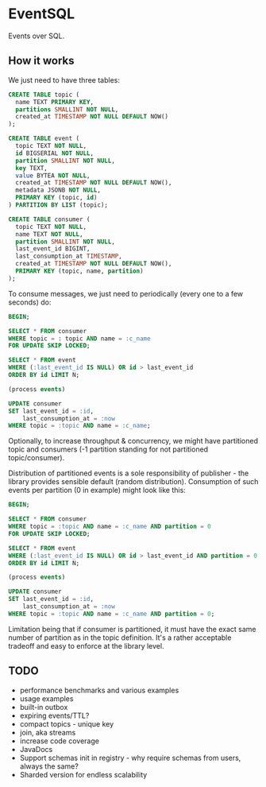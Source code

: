 # EventSQL

Events over SQL.

## How it works

We just need to have three tables:
```sql
CREATE TABLE topic (
  name TEXT PRIMARY KEY,
  partitions SMALLINT NOT NULL,
  created_at TIMESTAMP NOT NULL DEFAULT NOW()
);

CREATE TABLE event (
  topic TEXT NOT NULL,
  id BIGSERIAL NOT NULL,
  partition SMALLINT NOT NULL,
  key TEXT,
  value BYTEA NOT NULL,
  created_at TIMESTAMP NOT NULL DEFAULT NOW(),
  metadata JSONB NOT NULL,
  PRIMARY KEY (topic, id)
) PARTITION BY LIST (topic);

CREATE TABLE consumer (
  topic TEXT NOT NULL,
  name TEXT NOT NULL,
  partition SMALLINT NOT NULL,
  last_event_id BIGINT,
  last_consumption_at TIMESTAMP,
  created_at TIMESTAMP NOT NULL DEFAULT NOW(),
  PRIMARY KEY (topic, name, partition)
);
```

To consume messages, we just need to periodically (every one to a few seconds) do:
```sql
BEGIN;

SELECT * FROM consumer 
WHERE topic = : topic AND name = :c_name 
FOR UPDATE SKIP LOCKED;

SELECT * FROM event
WHERE (:last_event_id IS NULL) OR id > last_event_id
ORDER BY id LIMIT N;

(process events)

UPDATE consumer 
SET last_event_id = :id,
    last_consumption_at = :now 
WHERE topic = :topic AND name = :c_name;
```

Optionally, to increase throughput & concurrency, we might have partitioned topic and consumers (-1 partition standing for not partitioned topic/consumer).

Distribution of partitioned events is a sole responsibility of publisher - the library provides sensible default (random distribution).
Consumption of such events per partition (0 in example) might look like this:
```sql
BEGIN;

SELECT * FROM consumer 
WHERE topic = :topic AND name = :c_name AND partition = 0 
FOR UPDATE SKIP LOCKED;

SELECT * FROM event
WHERE (:last_event_id IS NULL) OR id > last_event_id AND partition = 0
ORDER BY id LIMIT N;

(process events)

UPDATE consumer 
SET last_event_id = :id,
    last_consumption_at = :now
WHERE topic = :topic AND name = :c_name AND partition = 0;
```

Limitation being that if consumer is partitioned, it must have the exact same number of partition as in the topic
definition.
It's a rather acceptable tradeoff and easy to enforce at the library level.

## TODO

* performance benchmarks and various examples
* usage examples
* built-in outbox
* expiring events/TTL?
* compact topics - unique key
* join, aka streams
* increase code coverage
* JavaDocs
* Support schemas init in registry - why require schemas from users, always the same?
* Sharded version for endless scalability

